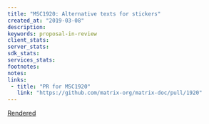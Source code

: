 ```yaml
---
title: "MSC1920: Alternative texts for stickers"
created_at: "2019-03-08"
description:
keywords: proposal-in-review
client_stats:
server_stats:
sdk_stats:
services_stats:
footnotes:
notes:
links:
 - title: "PR for MSC1920"
   link: "https://github.com/matrix-org/matrix-doc/pull/1920"
---
```

[Rendered](https://github.com/matrix-org/matrix-doc/blob/babolivier/alttext-sticker/proposals/1920-stickers-alternative-text.md)
